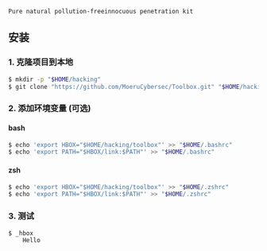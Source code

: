 `Pure natural pollution-freeinnocuous penetration kit`


## 安装

### 1. 克隆项目到本地

```bash
$ mkdir -p "$HOME/hacking"
$ git clone "https://github.com/MoeruCybersec/Toolbox.git" "$HOME/hacking/toolbox"
```

### 2. 添加环境变量 (可选)

#### bash

```bash
$ echo 'export HBOX="$HOME/hacking/toolbox"' >> "$HOME/.bashrc"
$ echo 'export PATH="$HBOX/link:$PATH"' >> "$HOME/.bashrc"
```

#### zsh

```bash
$ echo 'export HBOX="$HOME/hacking/toolbox"' >> "$HOME/.zshrc"
$ echo 'export PATH="$HBOX/link:$PATH"' >> "$HOME/.zshrc"
```

### 3. 测试

```bash
$ _hbox
    Hello
```

